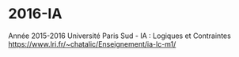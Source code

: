 # 2016-IA
Année 2015-2016 Université Paris Sud - IA : Logiques et Contraintes		
https://www.lri.fr/~chatalic/Enseignement/ia-lc-m1/
